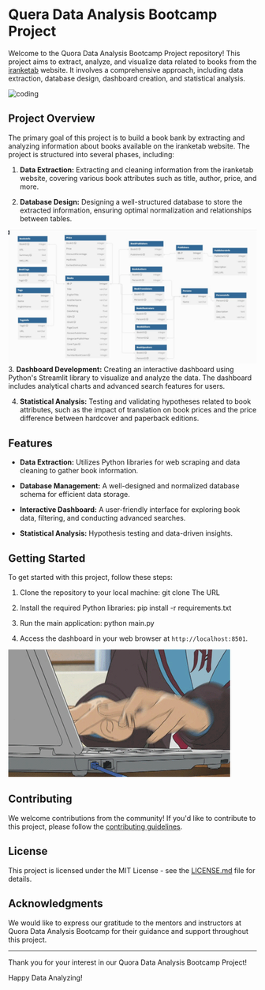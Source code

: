 # Quera Data Analysis Bootcamp Project

Welcome to the Quora Data Analysis Bootcamp Project repository! This project aims to extract, analyze, and visualize data related to books from the  [iranketab](https://www.iranketab.ir/) website. It involves a comprehensive approach, including data extraction, database design, dashboard creation, and statistical analysis.

![coding](files/giphy.gif)
## Project Overview

The primary goal of this project is to build a book bank by extracting and analyzing information about books available on the iranketab website. The project is structured into several phases, including:

1. **Data Extraction:** Extracting and cleaning information from the iranketab website, covering various book attributes such as title, author, price, and more.

2. **Database Design:** Designing a well-structured database to store the extracted information, ensuring optimal normalization and relationships between tables.

![Database Design](files/sql.jpg)
3. **Dashboard Development:** Creating an interactive dashboard using Python's Streamlit library to visualize and analyze the data. The dashboard includes analytical charts and advanced search features for users.

4. **Statistical Analysis:** Testing and validating hypotheses related to book attributes, such as the impact of translation on book prices and the price difference between hardcover and paperback editions.

## Features

- **Data Extraction:** Utilizes Python libraries for web scraping and data cleaning to gather book information.

- **Database Management:** A well-designed and normalized database schema for efficient data storage.

- **Interactive Dashboard:** A user-friendly interface for exploring book data, filtering, and conducting advanced searches.

- **Statistical Analysis:** Hypothesis testing and data-driven insights.

## Getting Started

To get started with this project, follow these steps:

1. Clone the repository to your local machine:
git clone The URL


2. Install the required Python libraries:
pip install -r requirements.txt


3. Run the main application:
python main.py


4. Access the dashboard in your web browser at `http://localhost:8501`.

![coding](files/3AyY.gif)

## Contributing

We welcome contributions from the community! If you'd like to contribute to this project, please follow the [contributing guidelines](CONTRIBUTING.md).

## License

This project is licensed under the MIT License - see the [LICENSE.md](LICENSE.md) file for details.

## Acknowledgments

We would like to express our gratitude to the mentors and instructors at Quora Data Analysis Bootcamp for their guidance and support throughout this project.

---

Thank you for your interest in our Quora Data Analysis Bootcamp Project! 

Happy Data Analyzing!


